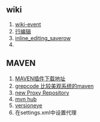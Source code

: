 ## wiki
1. [wiki-event](http://www.trirand.com/jqgridwiki/doku.php?id=wiki%3aevents)
2. [行编辑](http://www.trirand.com/blog/jqgrid/jqgrid.html)
3. [inline_editing_saverow](http://www.trirand.com/jqgridwiki/doku.php?id=wiki:inline_editing#saverow)
4. 



## MAVEN
1. [MAVEN插件下载地址](http://repo1.maven.org/maven2/org/apache/maven/plugins/maven-surefire-plugin/2.7.1/)
2. [grepcode 比较美观系统的maven](http://grepcode.com)
3. [new Proxy Repository](http://www.andrejkoelewijn.com/wp/2010/03/09/getting-started-with-nexus-maven-repository-manager/)
4. [mvn hub](http://mavenhub.com/mvn/central)
5. [versioneye](https://www.versioneye.com/package/org~springframework--spring-test/version/0)
6. 在settings.xml中设置代理

